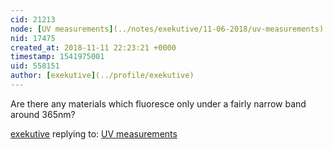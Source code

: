 ```yaml
---
cid: 21213
node: [UV measurements](../notes/exekutive/11-06-2018/uv-measurements)
nid: 17475
created_at: 2018-11-11 22:23:21 +0000
timestamp: 1541975001
uid: 558151
author: [exekutive](../profile/exekutive)
---
```


Are there any materials which fluoresce only under a fairly narrow band around 365nm?

[exekutive](../profile/exekutive) replying to: [UV measurements](../notes/exekutive/11-06-2018/uv-measurements)

